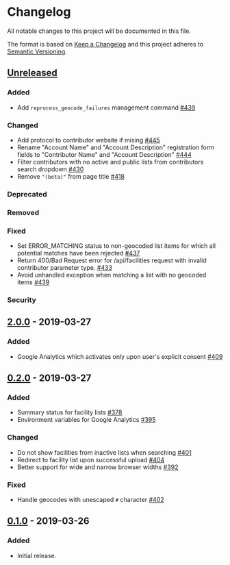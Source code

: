 # Changelog

All notable changes to this project will be documented in this file.

The format is based on [Keep a Changelog](http://keepachangelog.com/en/1.0.0/)
and this project adheres to [Semantic Versioning](http://semver.org/spec/v2.0.0.html).

## [Unreleased]
### Added

- Add `reprocess_geocode_failures` management command [#439](https://github.com/open-apparel-registry/open-apparel-registry/pull/439)

### Changed

- Add protocol to contributor website if mising [#445](https://github.com/open-apparel-registry/open-apparel-registry/pull/445)
- Rename "Account Name" and "Account Description" registration form fields to "Contributor Name" and "Account Description" [#444](https://github.com/open-apparel-registry/open-apparel-registry/pull/444)
- Filter contributors with no active and public lists from contributors search dropdown [#430](https://github.com/open-apparel-registry/open-apparel-registry/pull/430)
- Remove `"(beta)"` from page title [#418](https://github.com/open-apparel-registry/open-apparel-registry/pull/418)

### Deprecated

### Removed

### Fixed

- Set ERROR_MATCHING status to non-geocoded list items for which all potential matches have been rejected [#437](https://github.com/open-apparel-registry/open-apparel-registry/pull/437)
- Return 400/Bad Request error for /api/facilities request with invalid contributor parameter type. [#433](https://github.com/open-apparel-registry/open-apparel-registry/pull/433)
- Avoid unhandled exception when matching a list with no geocoded items [#439](https://github.com/open-apparel-registry/open-apparel-registry/pull/439)

### Security

## [2.0.0] - 2019-03-27
### Added
- Google Analytics which activates only upon user's explicit consent [#409](https://github.com/open-apparel-registry/open-apparel-registry/pull/409)

## [0.2.0] - 2019-03-27
### Added
- Summary status for facility lists [#378](https://github.com/open-apparel-registry/open-apparel-registry/pull/378)
- Environment variables for Google Analytics [#395](https://github.com/open-apparel-registry/open-apparel-registry/pull/395)

### Changed
- Do not show facilities from inactive lists when searching [#401](https://github.com/open-apparel-registry/open-apparel-registry/pull/401)
- Redirect to facility list upon successful upload [#404](https://github.com/open-apparel-registry/open-apparel-registry/pull/404)
- Better support for wide and narrow browser widths [#392](https://github.com/open-apparel-registry/open-apparel-registry/pull/392)

### Fixed
- Handle geocodes with unescaped `#` character [#402](https://github.com/open-apparel-registry/open-apparel-registry/pull/402)

## [0.1.0] - 2019-03-26
### Added
- Initial release.

[Unreleased]: https://github.com/open-apparel-registry/open-apparel-registry/compare/2.0.0...HEAD
[2.0.0]: https://github.com/open-apparel-registry/open-apparel-registry/releases/tag/2.0.0
[0.2.0]: https://github.com/open-apparel-registry/open-apparel-registry/releases/tag/0.2.0
[0.1.0]: https://github.com/open-apparel-registry/open-apparel-registry/releases/tag/0.1.0
